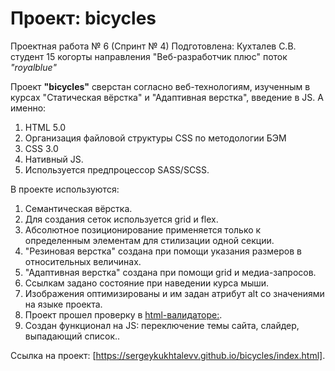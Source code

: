 # Проект: bicycles

Проектная работа № 6 (Спринт № 4)
Подготовлена: Кухталев С.В.
студент 15 когорты направления "Веб-разработчик плюс" поток _"royalblue"_

Проект **"bicycles"** сверстан согласно веб-технологиям, изученным в курсах "Статическая вёрстка" и "Адаптивная верстка", введение в JS.
А именно:

1. HTML 5.0
2. Организация файловой структуры CSS по методологии БЭМ
3. CSS 3.0
4. Нативный JS.
5. Используется предпроцессор SASS/SCSS.

В проекте используются:

1. Семантическая вёрстка.
2. Для создания сеток используется grid и flex.
3. Абсолютное позиционирование применяется только к определенным элементам для стилизации одной секции.
4. "Резиновая верстка" создана при помощи указания размеров в относительных величинах.
5. "Адаптивная верстка" создана при помощи grid и медиа-запросов.
6. Ссылкам задано состояние при наведении курса мыши.
7. Изображения оптимизированы и им задан атрибут alt со значениями на языке проекта.
8. Проект прошел проверку в [html-валидаторе:](https://validator.w3.org/nu/).
9. Создан функционал на JS: переключение темы сайта, слайдер, выпадающий список..

Ссылка на проект: [https://sergeykukhtalevv.github.io/bicycles/index.html].
